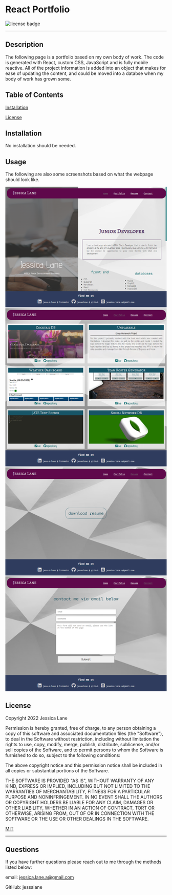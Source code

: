 
  # React Portfolio

  ![license badge](https://img.shields.io/badge/License-MIT-blue.svg)

  -------


  ## Description
  The following page is a portfolio based on my own body of work. The code is generated with React, custom CSS, JavaScript and is fully mobile reactive. All of the project information is added into an object that makes for ease of updating the content, and could be moved into a databse when my body of work has grown some.
  
  ## Table of Contents
  [Installation](#installation)

  [License](#license)

  ## Installation
  No installation should be needed.

  ## Usage
  The following are also some screenshots based on what the webpage should look like.

  ![screenshot](./src/images/homeScreenshot.png)
  ![screenshot](./src/images/projectsScreenshot.png)
  ![screenshot](./src/images/resumeScreenshot.png)
  ![screenshot](./src/images/contactScreenshot.png)

  ## License
  
Copyright 2022 Jessica Lane

Permission is hereby granted, free of charge, to any person obtaining a copy of this software and associated documentation files (the "Software"), to deal in the Software without restriction, including without limitation the rights to use, copy, modify, merge, publish, distribute, sublicense, and/or sell copies of the Software, and to permit persons to whom the Software is furnished to do so, subject to the following conditions:

The above copyright notice and this permission notice shall be included in all copies or substantial portions of the Software.

THE SOFTWARE IS PROVIDED "AS IS", WITHOUT WARRANTY OF ANY KIND, EXPRESS OR IMPLIED, INCLUDING BUT NOT LIMITED TO THE WARRANTIES OF MERCHANTABILITY, FITNESS FOR A PARTICULAR PURPOSE AND NONINFRINGEMENT. IN NO EVENT SHALL THE AUTHORS OR COPYRIGHT HOLDERS BE LIABLE FOR ANY CLAIM, DAMAGES OR OTHER LIABILITY, WHETHER IN AN ACTION OF CONTRACT, TORT OR OTHERWISE, ARISING FROM, OUT OF OR IN CONNECTION WITH THE SOFTWARE OR THE USE OR OTHER DEALINGS IN THE SOFTWARE.
      

  [MIT](https://opensource.org/licenses/MIT)

  ---

  ## Questions
  If you have further questions please reach out to me through the methods listed below:

  email: jessica.lane.a@gmail.com

  GitHub: jessalane
  